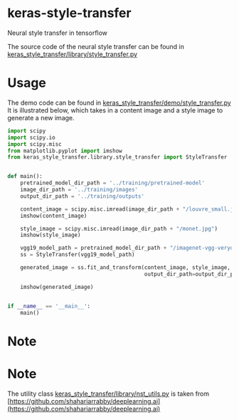 # keras-style-transfer

Neural style transfer in tensorflow

The source code of the neural style transfer can be found in 
[keras_style_transfer/library/style_transfer.py](keras_style_transfer/library/style_transfer.py)

# Usage

The demo code can be found in [keras_style_transfer/demo/style_transfer.py](keras_style_transfer/demo/style_transfer.py)
It is illustrated below, which takes in a content image and a style image to generate a new image.

```python
import scipy
import scipy.io
import scipy.misc
from matplotlib.pyplot import imshow
from keras_style_transfer.library.style_transfer import StyleTransfer


def main():
    pretrained_model_dir_path = '../training/pretrained-model'
    image_dir_path = '../training/images'
    output_dir_path = '../training/outputs'

    content_image = scipy.misc.imread(image_dir_path + "/louvre_small.jpg")
    imshow(content_image)

    style_image = scipy.misc.imread(image_dir_path + "/monet.jpg")
    imshow(style_image)

    vgg19_model_path = pretrained_model_dir_path + "/imagenet-vgg-verydeep-19.mat"
    ss = StyleTransfer(vgg19_model_path)

    generated_image = ss.fit_and_transform(content_image, style_image,
                                           output_dir_path=output_dir_path)

    imshow(generated_image)


if __name__ == '__main__':
    main()
```

# Note 

# Note
The utility class [keras_style_transfer/library/nst_utils.py](keras_style_transfer/library/nst_utils.py) 
is taken from [https://github.com/shahariarrabby/deeplearning.ai](https://github.com/shahariarrabby/deeplearning.ai)



